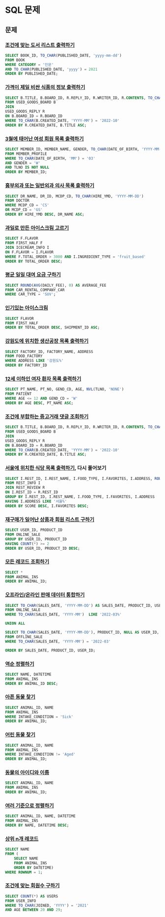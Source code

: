 # SQL 문제
## 문제
### [조건에 맞는 도서 리스트 출력하기](https://school.programmers.co.kr/learn/courses/30/lessons/144853)
```sql
SELECT BOOK_ID, TO_CHAR(PUBLISHED_DATE, 'yyyy-mm-dd')
FROM BOOK
WHERE CATEGORY = '인문'
AND TO_CHAR(PUBLISHED_DATE, 'yyyy') = 2021
ORDER BY PUBLISHED_DATE;
```

### [가격이 제일 비싼 식품의 정보 출력하기](https://school.programmers.co.kr/learn/courses/30/lessons/131115)
```sql
SELECT B.TITLE, B.BOARD_ID, R.REPLY_ID, R.WRITER_ID, R.CONTENTS, TO_CHAR(R.CREATED_DATE, 'YYYY-MM-DD') AS CREATED_DATE
FROM USED_GOODS_BOARD B
JOIN
USED_GOODS_REPLY R
ON B.BOARD_ID = R.BOARD_ID
WHERE TO_CHAR(B.CREATED_DATE, 'YYYY-MM') = '2022-10'
ORDER BY R.CREATED_DATE, B.TITLE ASC;
```

### [3월에 태어난 여성 회원 목록 출력하기](https://school.programmers.co.kr/learn/courses/30/lessons/131120)
```sql
SELECT MEMBER_ID, MEMBER_NAME, GENDER, TO_CHAR(DATE_OF_BIRTH, 'YYYY-MM-DD') AS DATE_OF_BIRTH
FROM MEMBER_PROFILE
WHERE TO_CHAR(DATE_OF_BIRTH, 'MM') = '03'
AND GENDER = 'W'
AND TLNO IS NOT NULL
ORDER BY MEMBER_ID;
```

### [흉부외과 또는 일반외과 의사 목록 출력하기](https://school.programmers.co.kr/learn/courses/30/lessons/132203)
```sql
SELECT DR_NAME, DR_ID, MCDP_CD, TO_CHAR(HIRE_YMD, 'YYYY-MM-DD')
FROM DOCTOR
WHERE MCDP_CD = 'CS'
OR MCDP_CD = 'GS'
ORDER BY HIRE_YMD DESC, DR_NAME ASC;
```

### [과일로 만든 아이스크림 고르기](https://school.programmers.co.kr/learn/courses/30/lessons/133025?language=oracle)
```sql
SELECT F.FLAVOR
FROM FIRST_HALF F
JOIN ICECREAM_INFO I
ON F.FLAVOR = I.FLAVOR
WHERE F.TOTAL_ORDER > 3000 AND I.INGREDIENT_TYPE = 'fruit_based'
ORDER BY TOTAL_ORDER DESC;
```

### [평균 일일 대여 요금 구하기](https://school.programmers.co.kr/learn/courses/30/lessons/151136)
```sql
SELECT ROUND(AVG(DAILY_FEE), 0) AS AVERAGE_FEE
FROM CAR_RENTAL_COMPANY_CAR
WHERE CAR_TYPE = 'SUV';
```

### [인기있는 아이스크림](https://school.programmers.co.kr/learn/courses/30/lessons/133024)
```sql
SELECT FLAVOR
FROM FIRST_HALF
ORDER BY TOTAL_ORDER DESC, SHIPMENT_ID ASC;
```

### [강원도에 위치한 생산공장 목록 출력하기](https://school.programmers.co.kr/learn/courses/30/lessons/131112)
```sql
SELECT FACTORY_ID, FACTORY_NAME, ADDRESS
FROM FOOD_FACTORY
WHERE ADDRESS LIKE '강원도%'
ORDER BY FACTORY_ID
```

### [12세 이하인 여자 환자 목록 출력하기](https://school.programmers.co.kr/learn/courses/30/lessons/132201)
```sql
SELECT PT_NAME, PT_NO, GEND_CD, AGE, NVL(TLNO, 'NONE')
FROM PATIENT
WHERE AGE <= 12 AND GEND_CD = 'W'
ORDER BY AGE DESC, PT_NAME ASC;
```

### [조건에 부합하는 중고거래 댓글 조회하기](https://school.programmers.co.kr/learn/courses/30/lessons/164673?language=oracle)
```sql
SELECT B.TITLE, B.BOARD_ID, R.REPLY_ID, R.WRITER_ID, R.CONTENTS, TO_CHAR(R.CREATED_DATE, 'YYYY-MM-DD') AS CREATED_DATE
FROM USED_GOODS_BOARD B
JOIN
USED_GOODS_REPLY R
ON B.BOARD_ID = R.BOARD_ID
WHERE TO_CHAR(B.CREATED_DATE, 'YYYY-MM') = '2022-10'
ORDER BY R.CREATED_DATE, B.TITLE ASC;
```

### [서울에 위치한 식당 목록 출력하기](https://school.programmers.co.kr/learn/courses/30/lessons/131118), 다시 풀어보기
```sql
SELECT I.REST_ID, I.REST_NAME, I.FOOD_TYPE, I.FAVORITES, I.ADDRESS, ROUND(AVG(R.REVIEW_SCORE), 2) AS SCORE
FROM REST_INFO I
JOIN REST_REVIEW R
ON I.REST_ID = R.REST_ID
GROUP BY I.REST_ID, I.REST_NAME, I.FOOD_TYPE, I.FAVORITES, I.ADDRESS
HAVING I.ADDRESS LIKE '서울%' 
ORDER BY SCORE DESC, I.FAVORITES DESC;
```

### [재구매가 일어난 상품과 회원 리스트 구하기](https://school.programmers.co.kr/learn/courses/30/lessons/131536)
```sql
SELECT USER_ID, PRODUCT_ID
FROM ONLINE_SALE
GROUP BY USER_ID, PRODUCT_ID
HAVING COUNT(*) >= 2
ORDER BY USER_ID, PRODUCT_ID DESC;
```

### [모든 레코드 조회하기](https://school.programmers.co.kr/learn/courses/30/lessons/59034?language=oracle)
```sql
SELECT * 
FROM ANIMAL_INS
ORDER BY ANIMAL_ID;
```

### [오프라인/온라인 판매 데이터 통합하기](https://school.programmers.co.kr/learn/courses/30/lessons/131537?language=oracle)
```sql
SELECT TO_CHAR(SALES_DATE, 'YYYY-MM-DD') AS SALES_DATE, PRODUCT_ID, USER_ID, SALES_AMOUNT
FROM ONLINE_SALE
WHERE TO_CHAR(SALES_DATE, 'YYYY-MM')  LIKE '2022-03%'

UNION ALL

SELECT TO_CHAR(SALES_DATE, 'YYYY-MM-DD'), PRODUCT_ID, NULL AS USER_ID, SALES_AMOUNT
FROM OFFLINE_SALE
WHERE TO_CHAR(SALES_DATE, 'YYYY-MM') = '2022-03'

ORDER BY SALES_DATE, PRODUCT_ID, USER_ID;
```

### [역순 정렬하기](https://school.programmers.co.kr/learn/courses/30/lessons/59035?language=oracle)
```sql
SELECT NAME, DATETIME
FROM ANIMAL_INS
ORDER BY ANIMAL_ID DESC;
```

### [아픈 동물 찾기](https://school.programmers.co.kr/learn/courses/30/lessons/59036)
```sql
SELECT ANIMAL_ID, NAME
FROM ANIMAL_INS
WHERE INTAKE_CONDITION = 'Sick'
ORDER BY ANIMAL_ID;
```

### [어린 동물 찾기](https://school.programmers.co.kr/learn/courses/30/lessons/59037)
```sql
SELECT ANIMAL_ID, NAME
FROM ANIMAL_INS
WHERE INTAKE_CONDITION != 'Aged'
ORDER BY ANIMAL_ID;
```

### [동물의 아이디와 이름](https://school.programmers.co.kr/learn/courses/30/lessons/59403)
```sql
SELECT ANIMAL_ID, NAME
FROM ANIMAL_INS
ORDER BY ANIMAL_ID;
```

### [여러 기준으로 정렬하기](https://school.programmers.co.kr/learn/courses/30/lessons/59404)
```sql
SELECT ANIMAL_ID, NAME, DATETIME
FROM ANIMAL_INS
ORDER BY NAME, DATETIME DESC;
```

### [상위 n개 레코드](https://school.programmers.co.kr/learn/courses/30/lessons/59405)
```sql
SELECT NAME
FROM (
    SELECT NAME
    FROM ANIMAL_INS
    ORDER BY DATETIME)
WHERE ROWNUM = 1;
```

### [조건에 맞는 회원수 구하기](https://school.programmers.co.kr/learn/courses/30/lessons/131535?language=oracle)
```sql
SELECT COUNT(*) AS USERS
FROM USER_INFO
WHERE TO_CHAR(JOINED, 'YYYY') = '2021' 
AND AGE BETWEEN 20 AND 29;
```

### []()
```sql

```

### []()
```sql

```

### []()
```sql

```

### []()
```sql

```
